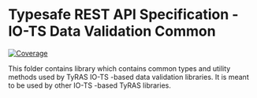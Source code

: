 # Typesafe REST API Specification - IO-TS Data Validation Common

[![Coverage](https://codecov.io/gh/ty-ras/data-io-ts/branch/main/graph/badge.svg?flag=data)](https://codecov.io/gh/ty-ras/data-io-ts)

This folder contains library which contains common types and utility methods used by TyRAS IO-TS -based data validation libraries.
It is meant to be used by other IO-TS -based TyRAS libraries.
